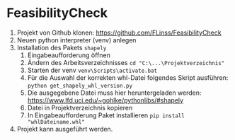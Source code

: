 # FeasibilityCheck

1. Projekt von Github klonen: <https://github.com/FLinss/FeasibilityCheck>
2. Neuen python interpreter (venv) anlegen
3. Installation des Pakets `shapely`
    1. Eingabeaufforderung öffnen
    2. Ändern des Arbeitsverzeichnisses `cd "C:\...\Projektverzeichnis"`
    3. Starten der venv `venv\Scripts\activate.bat`
    4. Für die Auswahl der korrekten whl-Datei folgendes Skript ausführen: `python get_shapely_whl_version.py`
    5. Die ausgegebene Datei muss hier heruntergeladen werden: <https://www.lfd.uci.edu/~gohlke/pythonlibs/#shapely>
    6. Datei in Projektverzeichnis kopieren
    7. In Eingabeaufforderung Paket installieren `pip install "whlDateiname.whl"`
4. Projekt kann ausgeführt werden.